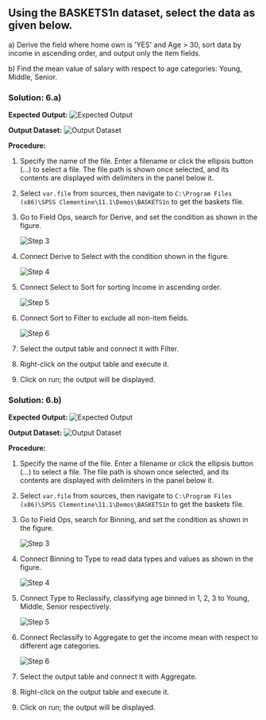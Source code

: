 ## Using the BASKETS1n dataset, select the data as given below.

a) Derive the field where home own is 'YES' and Age > 30, sort data by income in ascending order, and output only the item fields.

b) Find the mean value of salary with respect to age categories: Young, Middle, Senior.

### Solution: 6.a)

**Expected Output:**
![Expected Output](images/image-25.png)

**Output Dataset:**
![Output Dataset](images/image-26.png)

**Procedure:**
1. Specify the name of the file. Enter a filename or click the ellipsis button (...) to select a file. The file path is shown once selected, and its contents are displayed with delimiters in the panel below it.
2. Select `var.file` from sources, then navigate to `C:\Program Files (x86)\SPSS Clementine\11.1\Demos\BASKETS1n` to get the baskets file.
3. Go to Field Ops, search for Derive, and set the condition as shown in the figure.

    ![Step 3](images/image-27.png)

4. Connect Derive to Select with the condition shown in the figure.

    ![Step 4](images/image-28.png)

5. Connect Select to Sort for sorting Income in ascending order.

    ![Step 5](images/image-29.png)

6. Connect Sort to Filter to exclude all non-item fields.

    ![Step 6](images/image-30.png)

7. Select the output table and connect it with Filter.
8. Right-click on the output table and execute it.
9. Click on run; the output will be displayed.

### Solution: 6.b)

**Expected Output:**
![Expected Output](images/image-31.png)

**Output Dataset:**
![Output Dataset](images/image-32.png)

**Procedure:**
1. Specify the name of the file. Enter a filename or click the ellipsis button (...) to select a file. The file path is shown once selected, and its contents are displayed with delimiters in the panel below it.
2. Select `var.file` from sources, then navigate to `C:\Program Files (x86)\SPSS Clementine\11.1\Demos\BASKETS1n` to get the baskets file.
3. Go to Field Ops, search for Binning, and set the condition as shown in the figure.

    ![Step 3](images/image-33.png)

4. Connect Binning to Type to read data types and values as shown in the figure.

    ![Step 4](images/image-34.png)

5. Connect Type to Reclassify, classifying age binned in 1, 2, 3 to Young, Middle, Senior respectively.

    ![Step 5](images/image-35.png)

6. Connect Reclassify to Aggregate to get the income mean with respect to different age categories.

    ![Step 6](images/image-36.png)

7. Select the output table and connect it with Aggregate.
8. Right-click on the output table and execute it.
9. Click on run; the output will be displayed.